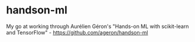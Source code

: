 # handson-ml
My go at working through Aurélien Géron's "Hands-on ML with scikit-learn and TensorFlow" - https://github.com/ageron/handson-ml
